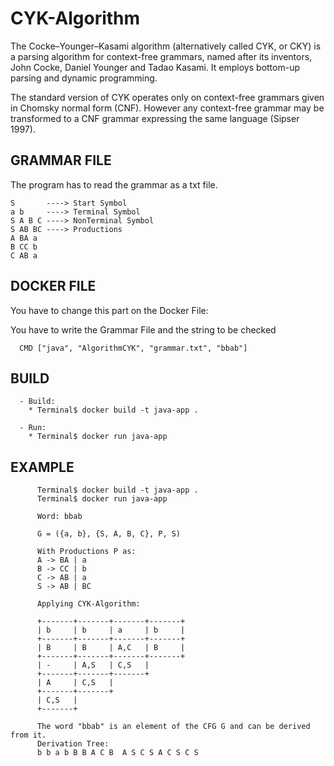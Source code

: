 # CYK-Algorithm 
The Cocke–Younger–Kasami algorithm (alternatively called CYK, or CKY) is a parsing algorithm for context-free grammars, named after its inventors, John Cocke, Daniel Younger and Tadao Kasami. It employs bottom-up parsing and dynamic programming. 

The standard version of CYK operates only on context-free grammars given in Chomsky normal form (CNF). However any context-free grammar may be transformed to a CNF grammar expressing the same language (Sipser 1997). 

GRAMMAR FILE
------------

The program has to read the grammar as a txt file.

```
S       ----> Start Symbol
a b     ----> Terminal Symbol
S A B C ----> NonTerminal Symbol
S AB BC ----> Productions
A BA a
B CC b
C AB a
```

DOCKER FILE
-----------

You have to change this part on the Docker File:
  
  You have to write the Grammar File and the string to be checked

```
  CMD ["java", "AlgorithmCYK", "grammar.txt", "bbab"]
```

BUILD
-----

```
  - Build:
    * Terminal$ docker build -t java-app . 

  - Run: 
    * Terminal$ docker run java-app
```

EXAMPLE
-------

```
      Terminal$ docker build -t java-app . 
      Terminal$ docker run java-app

      Word: bbab

      G = ({a, b}, {S, A, B, C}, P, S)

      With Productions P as:
      A -> BA | a
      B -> CC | b
      C -> AB | a
      S -> AB | BC

      Applying CYK-Algorithm:

      +-------+-------+-------+-------+
      | b     | b     | a     | b     |
      +-------+-------+-------+-------+
      | B     | B     | A,C   | B     |
      +-------+-------+-------+-------+
      | -     | A,S   | C,S   |
      +-------+-------+-------+
      | A     | C,S   |
      +-------+-------+
      | C,S   |
      +-------+

      The word "bbab" is an element of the CFG G and can be derived from it.
      Derivation Tree: 
      b b a b B B A C B  A S C S A C S C S
```